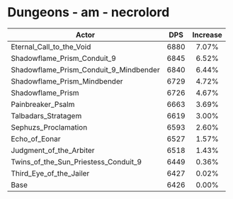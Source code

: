 # Dungeons - am - necrolord
| Actor | DPS | Increase |
|---|:---:|:---:|
|Eternal_Call_to_the_Void|6880|7.07%|
|Shadowflame_Prism_Conduit_9|6845|6.52%|
|Shadowflame_Prism_Conduit_9_Mindbender|6840|6.44%|
|Shadowflame_Prism_Mindbender|6729|4.72%|
|Shadowflame_Prism|6726|4.67%|
|Painbreaker_Psalm|6663|3.69%|
|Talbadars_Stratagem|6619|3.00%|
|Sephuzs_Proclamation|6593|2.60%|
|Echo_of_Eonar|6527|1.57%|
|Judgment_of_the_Arbiter|6518|1.43%|
|Twins_of_the_Sun_Priestess_Conduit_9|6449|0.36%|
|Third_Eye_of_the_Jailer|6427|0.02%|
|Base|6426|0.00%|
